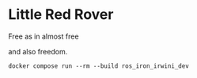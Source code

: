# Little Red Rover

Free as in almost free

and also freedom.

`docker compose run --rm --build ros_iron_irwini_dev`
